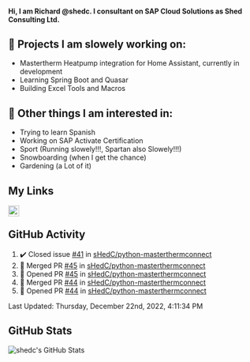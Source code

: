 #### Hi, I am Richard @shedc. I consultant on SAP Cloud Solutions as Shed Consulting Ltd.

## 👋 Projects I am slowely working on:
- Mastertherm Heatpump integration for Home Assistant, currently in development
- Learning Spring Boot and Quasar
- Building Excel Tools and Macros

## 👀 Other things I am interested in:
- Trying to learn Spanish
- Working on SAP Activate Certification
- Sport (Running slowely!!!, Spartan also Slowely!!!)
- Snowboarding (when I get the chance)
- Gardening (a Lot of it)

## My Links
[<img align="left" alt="shedc | LinkedIn" width="22px" src="https://cdn.jsdelivr.net/npm/simple-icons@v3/icons/linkedin.svg" />][linkedin]

<br/>

## GitHub Activity
<!--RECENT_ACTIVITY:start-->
1. ✔️ Closed issue [#41](https://github.com/sHedC/python-masterthermconnect/issues/41) in [sHedC/python-masterthermconnect](https://github.com/sHedC/python-masterthermconnect)
2. 🎉 Merged PR [#45](https://github.com/sHedC/python-masterthermconnect/pull/45) in [sHedC/python-masterthermconnect](https://github.com/sHedC/python-masterthermconnect)
3. 💪 Opened PR [#45](https://github.com/sHedC/python-masterthermconnect/pull/45) in [sHedC/python-masterthermconnect](https://github.com/sHedC/python-masterthermconnect)
4. 🎉 Merged PR [#44](https://github.com/sHedC/python-masterthermconnect/pull/44) in [sHedC/python-masterthermconnect](https://github.com/sHedC/python-masterthermconnect)
5. 💪 Opened PR [#44](https://github.com/sHedC/python-masterthermconnect/pull/44) in [sHedC/python-masterthermconnect](https://github.com/sHedC/python-masterthermconnect)
<!--RECENT_ACTIVITY:end-->
<!--RECENT_ACTIVITY:last_update-->
Last Updated: Thursday, December 22nd, 2022, 4:11:34 PM
<!--RECENT_ACTIVITY:last_update_end-->

## GitHub Stats
<img align="left" alt="shedc's GitHub Stats" src="https://github-readme-stats.vercel.app/api?username=shedc&show_icons=true&hide_title=true" />

[linkedin]: https://www.linkedin.com/in/richard-holmes-3314251/
